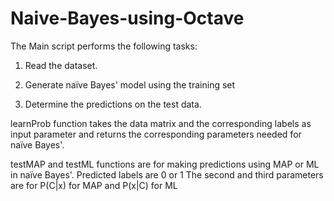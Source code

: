 # Naive-Bayes-using-Octave

The Main script performs the following tasks:

1. Read the dataset.

2. Generate naïve Bayes' model using the training set

3. Determine the predictions on the test data.

learnProb function takes the data matrix and the corresponding labels as input parameter and returns the corresponding parameters needed for naïve Bayes'.

testMAP and testML functions are for making predictions using MAP or ML in naïve Bayes'.
Predicted labels are 0 or 1
The second and third parameters are for P(C|x) for MAP and P(x|C) for ML
